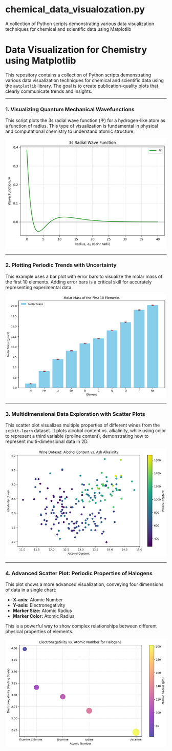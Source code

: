 # chemical_data_visualozation.py
A collection of Python scripts demonstrating various data visualization techniques for chemical and scientific data using Matplotlib
# Data Visualization for Chemistry using Matplotlib

This repository contains a collection of Python scripts demonstrating various data visualization techniques for chemical and scientific data using the `matplotlib` library. The goal is to create publication-quality plots that clearly communicate trends and insights.

---

### 1. Visualizing Quantum Mechanical Wavefunctions

This script plots the 3s radial wave function ($\Psi$) for a hydrogen-like atom as a function of radius. This type of visualization is fundamental in physical and computational chemistry to understand atomic structure.

![3s Radial Wave Function](3s_wave_function.png)

---

### 2. Plotting Periodic Trends with Uncertainty

This example uses a bar plot with error bars to visualize the molar mass of the first 10 elements. Adding error bars is a critical skill for accurately representing experimental data.

![Molar Mass Plot](molar_mass_plot.png)

---

### 3. Multidimensional Data Exploration with Scatter Plots

This scatter plot visualizes multiple properties of different wines from the `scikit-learn` dataset. It plots alcohol content vs. alkalinity, while using color to represent a third variable (proline content), demonstrating how to represent multi-dimensional data in 2D.

![Wine Dataset Scatter Plot](wine_scatter_plot.png)

---

### 4. Advanced Scatter Plot: Periodic Properties of Halogens

This plot shows a more advanced visualization, conveying four dimensions of data in a single chart:
- **X-axis:** Atomic Number
- **Y-axis:** Electronegativity
- **Marker Size:** Atomic Radius
- **Marker Color:** Atomic Radius

This is a powerful way to show complex relationships between different physical properties of elements.

![Halogen Properties Plot](halogen_properties_plot.png)
